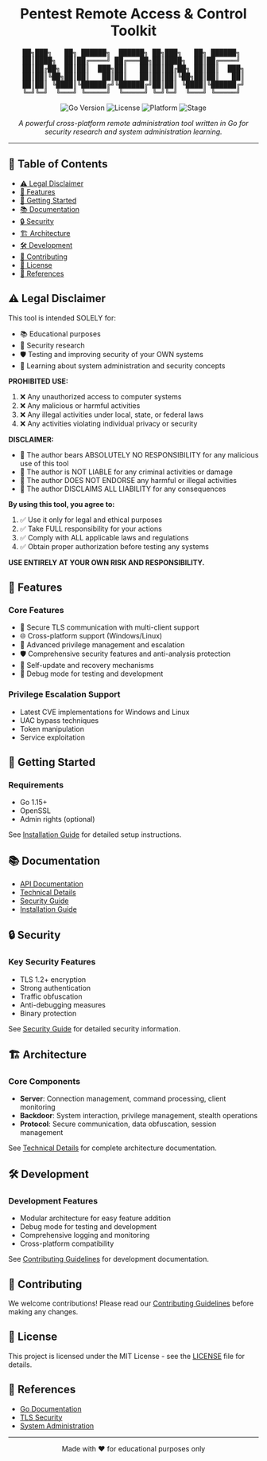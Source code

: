 <div align="center">

<h1 align="center">Pentest Remote Access & Control Toolkit</h1>

<pre>
██╗███╗   ██╗ ██████╗  ██████╗ ██╗███╗   ██╗ ██████╗ 
██║████╗  ██║██╔════╝ ██╔═══██╗██║████╗  ██║██╔════╝ 
██║██╔██╗ ██║██║  ███╗██║   ██║██║██╔██╗ ██║██║  ███╗
██║██║╚██╗██║██║   ██║██║   ██║██║██║╚██╗██║██║   ██║
██║██║ ╚████║╚██████╔╝╚██████╔╝██║██║ ╚████║╚██████╔╝
╚═╝╚═╝  ╚═══╝ ╚═════╝  ╚═════╝ ╚═╝╚═╝  ╚═══╝ ╚═════╝ 
</pre>

![Go Version](https://img.shields.io/badge/Go-1.15%2B-blue)
![License](https://img.shields.io/badge/License-MIT-green)
![Platform](https://img.shields.io/badge/Platform-Windows%20%7C%20Linux-lightgrey)
![Stage](https://img.shields.io/badge/Stage-Research-red)

</div>

<div align="center">
<i>A powerful cross-platform remote administration tool written in Go for security research and system administration learning.</i>
</div>

---

## 📑 Table of Contents
- [⚠️ Legal Disclaimer](#️-legal-disclaimer)
- [🌟 Features](#-features)
- [🚀 Getting Started](#-getting-started)
- [📚 Documentation](#-documentation)
- [🔒 Security](#-security)
- [🏗️ Architecture](#️-architecture)
- [🛠️ Development](#️-development)
- [🤝 Contributing](#-contributing)
- [📝 License](#-license)
- [🔗 References](#-references)

## ⚠️ Legal Disclaimer

This tool is intended SOLELY for:
- 📚 Educational purposes
- 🔬 Security research
- 🛡️ Testing and improving security of your OWN systems
- 📖 Learning about system administration and security concepts

**PROHIBITED USE:**
1. ❌ Any unauthorized access to computer systems
2. ❌ Any malicious or harmful activities
3. ❌ Any illegal activities under local, state, or federal laws
4. ❌ Any activities violating individual privacy or security

**DISCLAIMER:**
- 🚫 The author bears ABSOLUTELY NO RESPONSIBILITY for any malicious use of this tool
- 🚫 The author is NOT LIABLE for any criminal activities or damage
- 🚫 The author DOES NOT ENDORSE any harmful or illegal activities
- 🚫 The author DISCLAIMS ALL LIABILITY for any consequences

**By using this tool, you agree to:**
1. ✅ Use it only for legal and ethical purposes
2. ✅ Take FULL responsibility for your actions
3. ✅ Comply with ALL applicable laws and regulations
4. ✅ Obtain proper authorization before testing any systems

**USE ENTIRELY AT YOUR OWN RISK AND RESPONSIBILITY.**

## 🌟 Features

### Core Features
- 🔐 Secure TLS communication with multi-client support
- 🌐 Cross-platform support (Windows/Linux)
- 🔑 Advanced privilege management and escalation
- 🛡️ Comprehensive security features and anti-analysis protection
- 🔄 Self-update and recovery mechanisms
- 🐛 Debug mode for testing and development

### Privilege Escalation Support
- Latest CVE implementations for Windows and Linux
- UAC bypass techniques
- Token manipulation
- Service exploitation

## 🚀 Getting Started

### Requirements
- Go 1.15+
- OpenSSL
- Admin rights (optional)

See [Installation Guide](INSTALL.md) for detailed setup instructions.

## 📚 Documentation
- [API Documentation](API.md)
- [Technical Details](TECHNICAL.md)
- [Security Guide](SECURITY.md)
- [Installation Guide](INSTALL.md)

## 🔒 Security

### Key Security Features
- TLS 1.2+ encryption
- Strong authentication
- Traffic obfuscation
- Anti-debugging measures
- Binary protection

See [Security Guide](SECURITY.md) for detailed security information.

## 🏗️ Architecture

### Core Components
- **Server**: Connection management, command processing, client monitoring
- **Backdoor**: System interaction, privilege management, stealth operations
- **Protocol**: Secure communication, data obfuscation, session management

See [Technical Details](TECHNICAL.md) for complete architecture documentation.

## 🛠️ Development

### Development Features
- Modular architecture for easy feature addition
- Debug mode for testing and development
- Comprehensive logging and monitoring
- Cross-platform compatibility

See [Contributing Guidelines](CONTRIBUTING.md) for development documentation.

## 🤝 Contributing
We welcome contributions! Please read our [Contributing Guidelines](CONTRIBUTING.md) before making any changes.

## 📝 License
This project is licensed under the MIT License - see the [LICENSE](LICENSE) file for details.

## 🔗 References
- [Go Documentation](https://golang.org/doc/)
- [TLS Security](https://en.wikipedia.org/wiki/Transport_Layer_Security)
- [System Administration](https://en.wikipedia.org/wiki/System_administrator)

---

<div align="center">
Made with ❤️ for educational purposes only
</div>